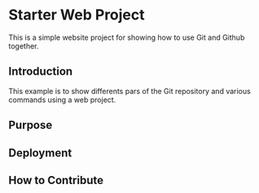 # Starter Web Project
This is a simple website project for showing how to use Git and Github together.
## Introduction

This example is to show differents pars of the Git repository and various commands using a web project.
## Purpose

## Deployment

## How to Contribute


